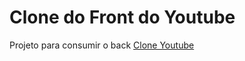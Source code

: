 # Clone do Front do Youtube

Projeto para consumir o back [Clone Youtube](https://github.com/leonardolaurindo/clone-youtube)

